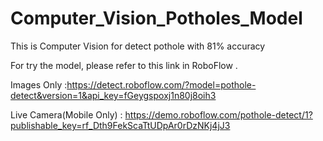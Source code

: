 # Computer_Vision_Potholes_Model
This is Computer Vision for detect pothole with 81% accuracy


For try the model, please refer to this link in RoboFlow .

Images Only :https://detect.roboflow.com/?model=pothole-detect&version=1&api_key=fGeygspoxj1n80j8oih3

Live Camera(Mobile Only) : https://demo.roboflow.com/pothole-detect/1?publishable_key=rf_Dth9FekScaTtUDpAr0rDzNKj4jJ3
